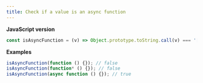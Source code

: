 ```yaml
---
title: Check if a value is an async function
---
```


**JavaScript version**

```js
const isAsyncFunction = (v) => Object.prototype.toString.call(v) === '[object AsyncFunction]';
```

**Examples**

```js
isAsyncFunction(function () {}); // false
isAsyncFunction(function* () {}); // false
isAsyncFunction(async function () {}); // true
```
